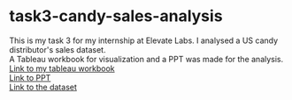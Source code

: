 # task3-candy-sales-analysis
This is my task 3 for my internship at Elevate Labs. I analysed a US candy distributor's sales dataset.
<br>
A Tableau workbook for visualization and a PPT was made for the analysis.
<br>
[Link to my tableau workbook](https://public.tableau.com/views/CANDYSALESANALYSIS/DASHBOARD?:language=en-US&publish=yes&:sid=&:redirect=auth&:display_count=n&:origin=viz_share_link)
<br>
[Link to PPT]()
<br>
[Link to the dataset](https://mavenanalytics.io/data-playground/us-candy-distributor)
